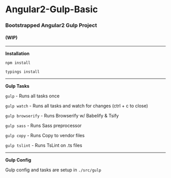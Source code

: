 # Angular2-Gulp-Basic
[logo]: https://angular.io/resources/images/logos/standard/shield-large.png "Logo Title Text 2"
### Bootstrapped Angular2 Gulp Project
#### (WIP)

---

**Installation**

`npm install`

`typings install`

---

**Gulp Tasks**

`gulp`            - Runs all tasks once

`gulp watch`      - Runs all tasks and watch for changes (ctrl + c to close)

`gulp browserify` - Runs Browserify w/ Babelify & Tsify

`gulp sass`       - Runs Sass preprocessor

`gulp copy`       - Runs Copy to vendor files

`gulp tslint`     - Runs TsLint on .ts files

---

**Gulp Config**

Gulp config and tasks are setup in `./src/gulp`

